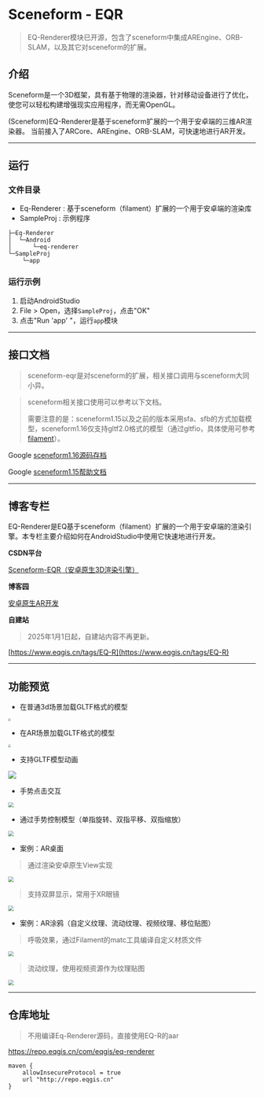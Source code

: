 # Sceneform - EQR

> EQ-Renderer模块已开源，包含了sceneform中集成AREngine、ORB-SLAM，以及其它对sceneform的扩展。

## 介绍

Sceneform是一个3D框架，具有基于物理的渲染器，针对移动设备进行了优化，使您可以轻松构建增强现实应用程序，而无需OpenGL。

(Sceneform)EQ-Renderer是基于sceneform扩展的一个用于安卓端的三维AR渲染器。 当前接入了ARCore、AREngine、ORB-SLAM，可快速地进行AR开发。

---


## 运行

### 文件目录

- Eq-Renderer : 基于sceneform（filament）扩展的一个用于安卓端的渲染库
- SampleProj : 示例程序

```
├─Eq-Renderer
│  └─Android
│      └─eq-renderer
└─SampleProj
    └─app
```

### 运行示例

1. 启动AndroidStudio
2.  File > Open，选择`SampleProj`，点击"OK"
3. 点击"Run 'app' "，运行`app`模块

---




## 接口文档
> sceneform-eqr是对sceneform的扩展，相关接口调用与sceneform大同小异。


> sceneform相关接口使用可以参考以下文档。
>
> 需要注意的是：sceneform1.15以及之前的版本采用sfa、sfb的方式加载模型，sceneform1.16仅支持gltf2.0格式的模型（通过gltfio，具体使用可参考[filament](https://github.com/google/filament)）。

Google [sceneform1.16源码存档](https://github.com/google-ar/sceneform-android-sdk)

Google [sceneform1.15帮助文档](https://developers.google.cn/sceneform/develop/getting-started?hl=zh-cn)

---

## 博客专栏

EQ-Renderer是EQ基于sceneform（filament）扩展的一个用于安卓端的渲染引擎。本专栏主要介绍如何在AndroidStudio中使用它快速地进行开发。

**CSDN平台**

[Sceneform-EQR（安卓原生3D渲染引擎）](https://blog.csdn.net/qq_41140324/category_12571725.html)

**博客园**

[安卓原生AR开发](https://www.cnblogs.com/eqgis/tag/%E5%AE%89%E5%8D%93%E5%8E%9F%E7%94%9FAR%E5%BC%80%E5%8F%91/)

**自建站**

>2025年1月1日起，自建站内容不再更新。

[https://www.eqgis.cn/tags/EQ-R](https://www.eqgis.cn/tags/EQ-R)

---


## 功能预览

- 在普通3d场景加载GLTF格式的模型

<img src="./doc/img/a3.png" style="zoom: 33%;" />

- 在AR场景加载GLTF格式的模型

<img src="./doc/img/a4.png" style="zoom: 33%;" />

- 支持GLTF模型动画


![](./doc/img/g3.gif)

- 手势点击交互

<img src="./doc/img/a1.gif" style="zoom:67%;" />

- 通过手势控制模型（单指旋转、双指平移、双指缩放）

<img src="./doc/img/g4.gif" style="zoom:67%;" />

- 案例：AR桌面

> 通过渲染安卓原生View实现

<img src="./doc/img/g1.gif" style="zoom:67%;" />

>支持双屏显示，常用于XR眼镜

<img src="./doc/img/a2.png" style="zoom:67%;" />

- 案例：AR涂鸦（自定义纹理、流动纹理、视频纹理、移位贴图）

>呼吸效果，通过Filament的matc工具编译自定义材质文件

<img src="./doc/img/g5.gif" style="zoom:67%;" />

>流动纹理，使用视频资源作为纹理贴图

<img src="./doc/img/g6.gif" style="zoom:67%;" />



---

## 仓库地址

>不用编译Eq-Renderer源码，直接使用EQ-R的aar

https://repo.eqgis.cn/com/eqgis/eq-renderer

```
maven {
    allowInsecureProtocol = true
    url "http://repo.eqgis.cn"
}
```
